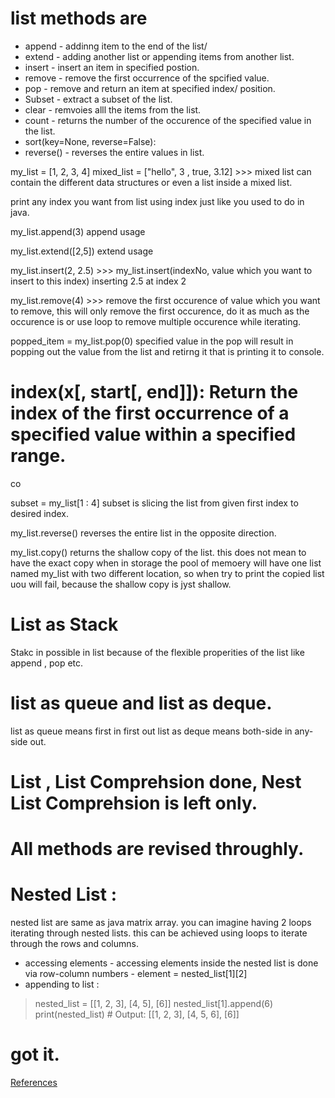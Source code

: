 # list methods are 

- append - addinng item to the end of the list/
- extend - adding another list or appending items from another list.
- insert - insert an item in specified postion.
- remove - remove the first occurrence of the spcified value.
- pop - remove and return an item at specified index/ position.
- Subset - extract a subset of the list.
- clear - remvoies alll the items from the list.
- count - returns the number of the occurence of the specified value in the list.
- sort(key=None, reverse=False):
- reverse() - reverses the entire values in list.


my_list = [1, 2, 3, 4]
mixed_list = ["hello", 3 , true, 3.12] >>> mixed list can contain the different data structures or even a list inside a mixed list.

print any index you want from list using index just like you used to do in java.

my_list.append(3)
append usage

my_list.extend([2,5])
extend usage 

my_list.insert(2, 2.5) >>> my_list.insert(indexNo, value which you want to insert to this index)
inserting 2.5 at index 2

my_list.remove(4) >>> remove the first occurence of value which you want to remove, this will only remove the first occurence, do it as much as the occurence is or use loop to remove multiple occurence while iterating.

popped_item = my_list.pop(0) 
specified value in the pop will result in popping out the value from the list and retirng it that is printing it to console.

# index(x[, start[, end]]): Return the index of the first occurrence of a specified value within a specified range.

co

subset = my_list[1 : 4] 
subset is slicing the list from given first index to desired index.

my_list.reverse()
reverses the entire list in the opposite direction.

my_list.copy()
returns the shallow copy of the list. this does not mean to have the exact copy when in storage the pool of memoery will have one list named my_list with two different location, so when try to print the copied list uou will fail, because the shallow copy is jyst shallow.

# List as Stack

Stakc in possible in list because of the flexible properities of the list like append , pop etc.

# list as queue and list as deque.

list as queue means first in first out
list as deque means both-side in any-side out.

# List , List Comprehsion done, Nest List Comprehsion is left only.

# All methods are revised throughly.



# Nested List :
nested list are same as java matrix array.
you can imagine having 2 loops iterating through nested lists.
this can be achieved using loops to iterate through the rows and columns.
 
 - accessing elements - accessing elements inside the nested list is done via row-column numbers - element = nested_list[1][2] 
 - appending to list : 
> nested_list = [[1, 2, 3], [4, 5], [6]]
  nested_list[1].append(6)
  print(nested_list)  # Output: [[1, 2, 3], [4, 5, 6], [6]]





# got it.

[References](https://docs.python.org/3/tutorial/datastructures.html)